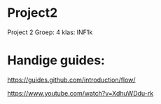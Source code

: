 # Project2
Project 2 Groep: 4 klas: INF1k

# Handige guides:

https://guides.github.com/introduction/flow/

https://www.youtube.com/watch?v=XdhuWDdu-rk

